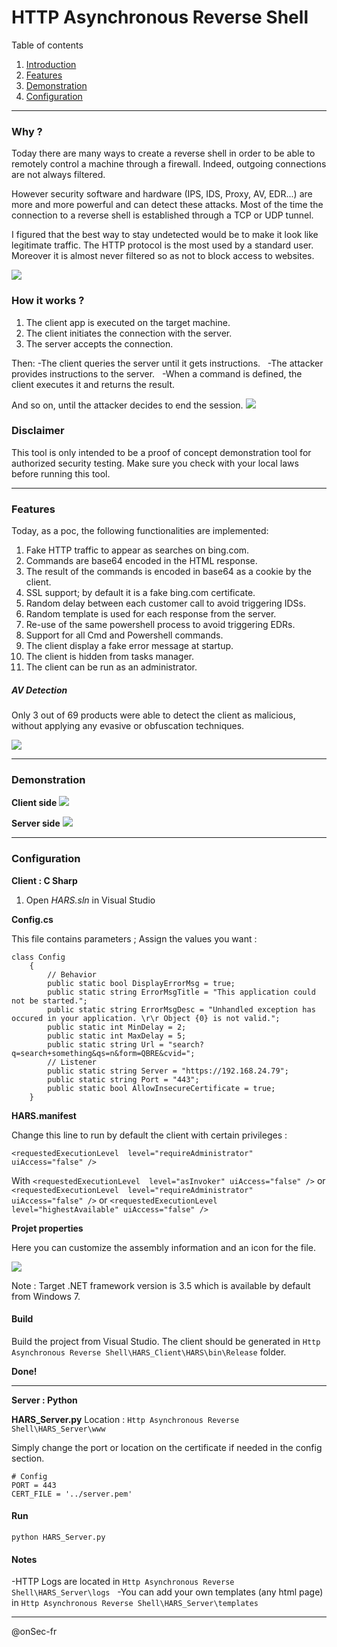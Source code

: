 # HTTP Asynchronous Reverse Shell

Table of contents

 1. [Introduction](#intro)
 2. [Features](#features)
 3. [Demonstration](#demo)
 4. [Configuration](#config)

------------

### Why ? 
<a name="intro"></a>

Today there are many ways to create a reverse shell in order to be able to remotely control a machine through a firewall. Indeed, outgoing connections are not always filtered.

However security software and hardware (IPS, IDS, Proxy, AV, EDR...) are more and more powerful and can detect these attacks.
Most of the time the connection to a reverse shell is established through a TCP or UDP tunnel.

I figured that the best way to stay undetected would be to make it look like legitimate traffic. 
The HTTP protocol is the most used by a standard user. Moreover it is almost never filtered so as not to block access to websites.

[![](https://github.com/onSec-fr/Http-Asynchronous-Reverse-Shell/blob/master/Images/Architecture.png?raw=true)](https://github.com/onSec-fr/Http-Asynchronous-Reverse-Shell/blob/master/Images/Architecture.png?raw=true)

### How it works ?
1) The client app is executed on the target machine.
2) The client initiates the connection with the server.
3) The server accepts the connection.

Then: 
-The client queries the server until it gets instructions.
&nbsp;
-The attacker provides instructions to the server.
&nbsp;
-When a command is defined, the client executes it and returns the result.

And so on, until the attacker decides to end the session.
[![](https://github.com/onSec-fr/Http-Asynchronous-Reverse-Shell/blob/master/Images/Concept.png?raw=true)](https://github.com/onSec-fr/Http-Asynchronous-Reverse-Shell/blob/master/Images/Concept.png?raw=true)

### Disclaimer

This tool is only intended to be a proof of concept demonstration tool for authorized security testing. Make sure you check with your local laws before running this tool.

------------

### Features 
<a name="features"></a>

Today, as a poc, the following functionalities are implemented: 

1. Fake HTTP traffic to appear as searches on bing.com.
2. Commands are base64 encoded in the HTML response.
3. The result of the commands is encoded in base64 as a cookie by the client.
4. SSL support; by default it is a fake bing.com certificate.
5. Random delay between each customer call to avoid triggering IDSs.
6. Random template is used for each response from the server.
7. Re-use of the same powershell process to avoid triggering EDRs.
8. Support for all Cmd and Powershell commands.
9. The client display a fake error message at startup.
10. The client is hidden from tasks manager.
11. The client can be run as an administrator.

##### AV Detection

Only 3 out of 69 products were able to detect the client as malicious, without applying any evasive or obfuscation techniques.

[![](https://github.com/onSec-fr/Http-Asynchronous-Reverse-Shell/blob/master/Images/av_detection.png?raw=true)](https://github.com/onSec-fr/Http-Asynchronous-Reverse-Shell/blob/master/Images/av_detection.png?raw=true)

------------

### Demonstration
<a name="demo"></a>

**Client side**
[![](https://github.com/onSec-fr/Http-Asynchronous-Reverse-Shell/blob/master/Images/client_demo.gif?raw=true)](https://github.com/onSec-fr/Http-Asynchronous-Reverse-Shell/blob/master/Images/client_demo.gif?raw=true)

**Server side**
[![](https://github.com/onSec-fr/Http-Asynchronous-Reverse-Shell/blob/master/Images/server_demo.gif?raw=true)](https://github.com/onSec-fr/Http-Asynchronous-Reverse-Shell/blob/master/Images/server_demo.gif?raw=true)

------------

### Configuration
<a name="config"></a>

**Client : C Sharp**

1. Open *HARS.sln* in Visual Studio

**Config.cs**

This file contains parameters ; Assign the values you want :

    class Config
        {
            // Behavior
            public static bool DisplayErrorMsg = true;
            public static string ErrorMsgTitle = "This application could not be started.";
            public static string ErrorMsgDesc = "Unhandled exception has occured in your application. \r\r Object {0} is not valid.";
            public static int MinDelay = 2;
            public static int MaxDelay = 5;
            public static string Url = "search?q=search+something&qs=n&form=QBRE&cvid=";
            // Listener
            public static string Server = "https://192.168.24.79";
            public static string Port = "443";
            public static bool AllowInsecureCertificate = true;
        }

**HARS.manifest**

Change this line to run by default the client with certain privileges : 

`<requestedExecutionLevel  level="requireAdministrator" uiAccess="false" />`

With
`<requestedExecutionLevel  level="asInvoker" uiAccess="false" />`
or
`<requestedExecutionLevel  level="requireAdministrator" uiAccess="false" />`
or
`<requestedExecutionLevel  level="highestAvailable" uiAccess="false" />`

**Projet properties**

Here you can customize the assembly information and an icon for the file.

[![](https://github.com/onSec-fr/Http-Asynchronous-Reverse-Shell/blob/master/Images/project_config.png?raw=true)](https://github.com/onSec-fr/Http-Asynchronous-Reverse-Shell/blob/master/Images/project_config.png?raw=true)

Note : Target .NET framework version is 3.5 which is available by default from Windows 7.

#### Build

Build the project from Visual Studio.
The client should be generated in `Http Asynchronous Reverse Shell\HARS_Client\HARS\bin\Release` folder.

**Done!**

------------

**Server : Python**

**HARS_Server.py**
Location : `Http Asynchronous Reverse Shell\HARS_Server\www`

Simply change the port or location on the certificate if needed in the config section.

    # Config
    PORT = 443
    CERT_FILE = '../server.pem'

#### Run

`python HARS_Server.py`

#### Notes
-HTTP Logs are located in `Http Asynchronous Reverse Shell\HARS_Server\logs`
&nbsp;
-You can add your own templates (any html page) in `Http Asynchronous Reverse Shell\HARS_Server\templates`

------------
@onSec-fr
